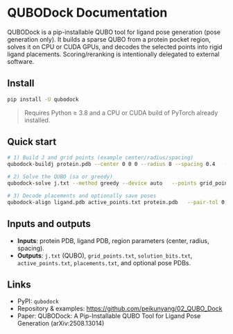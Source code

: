 # QUBODock Documentation

QUBODock is a pip-installable QUBO tool for ligand pose generation (pose generation only). It builds a sparse QUBO from a protein pocket region, solves it on CPU or CUDA GPUs, and decodes the selected points into rigid ligand placements. Scoring/reranking is intentionally delegated to external software.

## Install

```bash
pip install -U qubodock
```
> Requires Python ≥ 3.8 and a CPU or CUDA build of PyTorch already installed.

## Quick start

```bash
# 1) Build J and grid points (example center/radius/spacing)
qubodock-buildj protein.pdb --center 0 0 0 --radius 8 --spacing 0.4   --exclusion 1.6 --dmin 0.7 --dmax 1.3   --out j.txt --points-out grid_points.txt

# 2) Solve the QUBO (sa or greedy)
qubodock-solve j.txt --method greedy --device auto   --points grid_points.txt --active-out active_points.txt

# 3) Decode placements and optionally save poses
qubodock-align ligand.pdb active_points.txt protein.pdb   --pair-tol 0.3 --tri-tol 0.3 --clash 1.6   --placements-out placements.txt --save-poses poses.pdb
```

## Inputs and outputs

- **Inputs**: protein PDB, ligand PDB, region parameters (center, radius, spacing).  
- **Outputs**: `j.txt` (QUBO), `grid_points.txt`, `solution_bits.txt`, `active_points.txt`, `placements.txt`, and optional pose PDBs.

## Links

- PyPI: `qubodock`
- Repository & examples: https://github.com/peikunyang/02_QUBO_Dock
- Paper: QUBODock: A Pip-Installable QUBO Tool for Ligand Pose Generation (arXiv:2508.13014)
